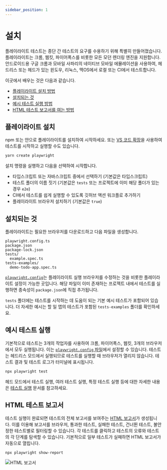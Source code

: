 ```yaml
---
sidebar_position: 1
---
```


# 설치

플레이라이트 테스트는 종단 간 테스트의 요구를 수용하기 위해 특별히 만들어졌습니다. 플레이라이트는 크롬, 웹킷, 파이어폭스를 비롯한 모든 모던 렌더링 엔진을 지원합니다. 안드로이드용 구글 크롬과 모바일 사파리의 네이티브 모바일 에뮬레이션을 사용하여, 헤드리스 또는 헤드가 있는 윈도우, 리눅스, 맥OS에서 로컬 또는 CI에서 테스트합니다.

이곳에서 배우는 것은 다음과 같습니다.

- [플레이라이트 설치 방법](#플레이라이트-설치)
- [설치되는 것](#설치되는-것)
- [예시 테스트 실행 방법](#예시-테스트-실행)
- [HTML 테스트 보고서를 여는 방법](#html-테스트-보고서)

## 플레이라이트 설치

npm 또는 얀으로 플레이라이트를 설치하여 시작하세요. 또는 [VS 코드 확장](https://playwright.dev/docs/getting-started-vscode)을 사용하여 테스트를 시작하고 실행할 수도 있습니다.

```bash
yarn create playwright
```

설치 명령을 실행하고 다음을 선택하여 시작합니다.

- 타입스크립트 또는 자바스크립트 중에서 선택하기 (기본값은 타입스크립트)
- 테스트 폴더의 이름 짓기 (기본값은 `tests` 또는 프로젝트에 이미 해당 폴더가 있는 경우 `e2e`)
- CI에서 테스트를 쉽게 실행할 수 있도록 깃허브 액션 워크플로 추가하기
- 플레이라이트 브라우저 설치하기 (기본값은 `true`)

## 설치되는 것

플레이라이트는 필요한 브라우저를 다운로드하고 다음 파일을 생성합니다.

```
playwright.config.ts
package.json
package-lock.json
tests/
  example.spec.ts
tests-examples/
  demo-todo-app.spec.ts
```

[`playwright.config`](https://playwright.dev/docs/test-configuration)는 플레이라이트 실행 브라우저를 수정하는 것을 비롯한 플레이라이트 설정이 가능한 곳입니다. 해당 파일이 이미 존재하는 프로젝트 내에서 테스트를 실행하면 종속성이 `package.json`에 직접 추가됩니다.

`tests` 폴더에는 테스트를 시작하는 데 도움이 되는 기본 예시 테스트가 포함되어 있습니다. 더 자세한 예시는 할 일 앱의 테스트가 포함된 `tests-examples` 폴더를 확인하세요.

## 예시 테스트 실행

기본적으로 테스트는 3개의 작업자를 사용하여 크롬, 파이어폭스, 웹킷, 3개의 브라우저에서 모두 실행됩니다. 이는 [`playwright.config` 파일](https://playwright.dev/docs/test-configuration)에서 설정할 수 있습니다. 테스트는 헤드리스 모드에서 실행되므로 테스트를 실행할 때 브라우저가 열리지 않습니다. 테스트 결과 및 테스트 로그가 터미널에 표시됩니다.

```bash
npx playwright test
```

헤드 모드에서 테스트 실행, 여러 테스트 실행, 특정 테스트 실행 등에 대한 자세한 내용은 [테스트 실행](./running-tests) 문서를 참고하세요.

## HTML 테스트 보고서

테스트 실행이 완료되면 테스트의 전체 보고서를 보여주는 [HTML 보고서](https://playwright.dev/docs/test-reporters#html-reporter)가 생성됩니다. 이를 이용해 보고서를 브라우저, 통과한 테스트, 실패한 테스트, 건너뛴 테스트, 불안정한 테스트별로 필터링할 수 있습니다. 각 테스트를 클릭하고 테스트의 오류와 테스트의 각 단계를 탐색할 수 있습니다. 기본적으로 일부 테스트가 실패하면 HTML 보고서가 자동으로 열립니다.

```bash
npx playwright show-report
```

![HTML 보고서](https://user-images.githubusercontent.com/13063165/212743312-edf1e8ed-3fc2-48aa-9c93-24ae3e36504d.png)